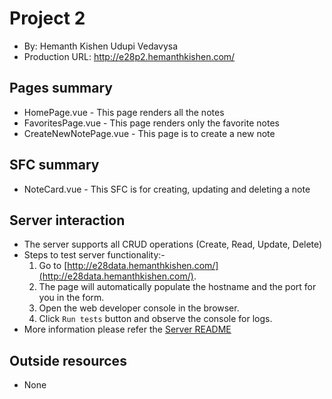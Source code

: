 # Project 2
+ By: Hemanth Kishen Udupi Vedavysa
+ Production URL: <a href="http://e28p2.hemanthkishen.com/" target="_blank">http://e28p2.hemanthkishen.com/</a>

## Pages summary
- HomePage.vue - This page renders all the notes
- FavoritesPage.vue - This page renders only the favorite notes
- CreateNewNotePage.vue - This page is to create a new note

## SFC summary
- NoteCard.vue - This SFC is for creating, updating and deleting a note
  
## Server interaction
- The server supports all CRUD operations (Create, Read, Update, Delete)
- Steps to test server functionality:-
    1. Go to [http://e28data.hemanthkishen.com/](http://e28data.hemanthkishen.com/).
    2. The page will automatically populate the hostname and the port for you in the form.
    3. Open the web developer console in the browser.
    4. Click `Run tests` button and observe the console for logs.
- More information please refer the [Server README](https://github.com/hemanthharvard/e28/blob/main/api/readme.md)

## Outside resources
- None
